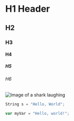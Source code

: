 # H1 Header
## H2
### H3
#### H4
##### H5
###### H6

![Image of a shark laughing](https://media0.giphy.com/media/v1.Y2lkPTc5MGI3NjExOGMzeWk2NWU2c28zbjlyOTE5azVxZGJteTZ2NWt5eGRsZjJuZ2JycCZlcD12MV9pbnRlcm5hbF9naWZfYnlfaWQmY3Q9Zw/u36Ow6jBvWCFW/giphy.gif) 

```  c++
String s = "Hello, World";
```  

``` javascript
var myVar = "Hello, world!";
```
